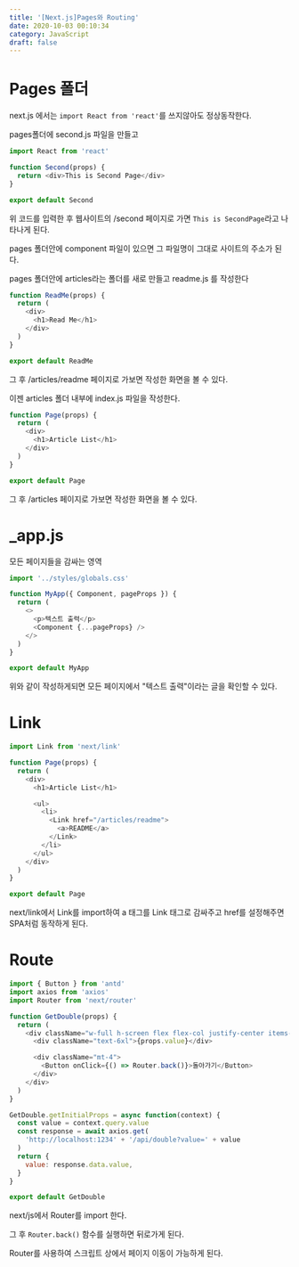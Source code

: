 ```yaml
---
title: '[Next.js]Pages와 Routing'
date: 2020-10-03 00:10:34
category: JavaScript
draft: false
---
```


# Pages 폴더

next.js 에서는 `import React from 'react'`를 쓰지않아도 정상동작한다.

pages폴더에 second.js 파일을 만들고

```js
import React from 'react'

function Second(props) {
  return <div>This is Second Page</div>
}

export default Second
```

위 코드를 입력한 후 웹사이트의 /second 페이지로 가면 `This is SecondPage`라고 나타나게 된다.

pages 폴더안에 component 파일이 있으면 그 파일명이 그대로 사이트의 주소가 된다.

pages 폴더안에 articles라는 폴더를 새로 만들고 readme.js 를 작성한다

```js
function ReadMe(props) {
  return (
    <div>
      <h1>Read Me</h1>
    </div>
  )
}

export default ReadMe
```

그 후 /articles/readme 페이지로 가보면 작성한 화면을 볼 수 있다.

이젠 articles 폴더 내부에 index.js 파일을 작성한다.

```js
function Page(props) {
  return (
    <div>
      <h1>Article List</h1>
    </div>
  )
}

export default Page
```

그 후 /articles 페이지로 가보면 작성한 화면을 볼 수 있다.

# \_app.js

모든 페이지들을 감싸는 영역

```js
import '../styles/globals.css'

function MyApp({ Component, pageProps }) {
  return (
    <>
      <p>텍스트 출력</p>
      <Component {...pageProps} />
    </>
  )
}

export default MyApp
```

위와 같이 작성하게되면 모든 페이지에서 "텍스트 출력"이라는 글을 확인할 수 있다.

# Link

```js
import Link from 'next/link'

function Page(props) {
  return (
    <div>
      <h1>Article List</h1>

      <ul>
        <li>
          <Link href="/articles/readme">
            <a>README</a>
          </Link>
        </li>
      </ul>
    </div>
  )
}

export default Page
```

next/link에서 Link를 import하여 a 태그를 Link 태그로 감싸주고 href를 설정해주면 SPA처럼 동작하게 된다.

# Route

```js
import { Button } from 'antd'
import axios from 'axios'
import Router from 'next/router'

function GetDouble(props) {
  return (
    <div className="w-full h-screen flex flex-col justify-center items-center">
      <div className="text-6xl">{props.value}</div>

      <div className="mt-4">
        <Button onClick={() => Router.back()}>돌아가기</Button>
      </div>
    </div>
  )
}

GetDouble.getInitialProps = async function(context) {
  const value = context.query.value
  const response = await axios.get(
    'http://localhost:1234' + '/api/double?value=' + value
  )
  return {
    value: response.data.value,
  }
}

export default GetDouble
```

next/js에서 Router를 import 한다.

그 후 `Router.back()` 함수를 실행하면 뒤로가게 된다.

Router를 사용하여 스크립트 상에서 페이지 이동이 가능하게 된다.
